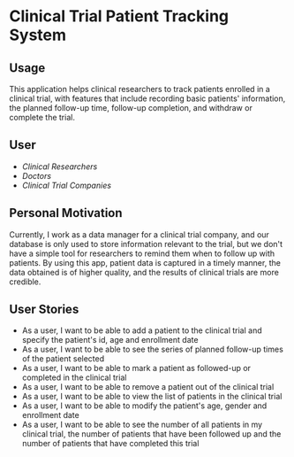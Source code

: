 # Clinical Trial Patient Tracking System

## Usage
This application helps clinical researchers to track patients enrolled in a clinical trial, with features that include 
recording basic patients' information, the planned follow-up time, follow-up completion, 
and withdraw or complete the trial.
## User

- *Clinical Researchers*
- *Doctors*
- *Clinical Trial Companies*

## Personal Motivation
Currently, I work as a data manager for a clinical trial company, and our database is only used to store 
information relevant to the trial, but we don't have a simple tool for researchers to remind them when to 
follow up with patients. 
By using this app, patient data is captured in a timely manner, 
the data obtained is of higher quality, and the results of clinical trials are more credible.

## User Stories

- As a user, I want to be able to add a patient to the clinical trial and specify the patient's id, age and enrollment date
- As a user, I want to be able to see the series of planned follow-up times of the patient selected
- As a user, I want to be able to mark a patient as followed-up or completed in the clinical trial
- As a user, I want to be able to remove a patient out of the clinical trial
- As a user, I want to be able to view the list of patients in the clinical trial
- As a user, I want to be able to modify the patient's age, gender and enrollment date
- As a user, I want to be able to see the number of all patients in my clinical trial, the number of patients that have been followed up and the number of patients that have completed this trial
